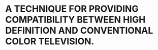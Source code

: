 # A TECHNIQUE FOR PROVIDING COMPATIBILITY BETWEEN HIGH DEFINITION AND CONVENTIONAL COLOR TELEVISION.